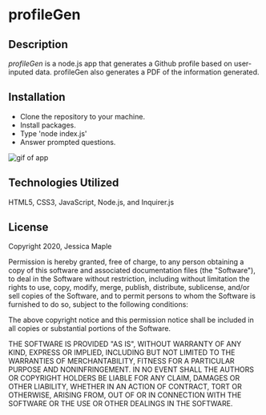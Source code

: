 # profileGen

## Description

_profileGen_ is a node.js app that generates a Github profile based on user-inputed data. profileGen also generates a PDF of the information generated.

## Installation

- Clone the repository to your machine.
- Install packages.
- Type 'node index.js'
- Answer prompted questions.

![gif of app](https://media.giphy.com/media/Y47qo8uEWktk8BDerK/giphy.gif)

## Technologies Utilized

HTML5, CSS3, JavaScript, Node.js, and Inquirer.js

## License

Copyright 2020, Jessica Maple

Permission is hereby granted, free of charge, to any person obtaining a copy of this software and associated documentation files (the "Software"), to deal in the Software without restriction, including without limitation the rights to use, copy, modify, merge, publish, distribute, sublicense, and/or sell copies of the Software, and to permit persons to whom the Software is furnished to do so, subject to the following conditions:

The above copyright notice and this permission notice shall be included in all copies or substantial portions of the Software.

THE SOFTWARE IS PROVIDED "AS IS", WITHOUT WARRANTY OF ANY KIND, EXPRESS OR IMPLIED, INCLUDING BUT NOT LIMITED TO THE WARRANTIES OF MERCHANTABILITY, FITNESS FOR A PARTICULAR PURPOSE AND NONINFRINGEMENT. IN NO EVENT SHALL THE AUTHORS OR COPYRIGHT HOLDERS BE LIABLE FOR ANY CLAIM, DAMAGES OR OTHER LIABILITY, WHETHER IN AN ACTION OF CONTRACT, TORT OR OTHERWISE, ARISING FROM, OUT OF OR IN CONNECTION WITH THE SOFTWARE OR THE USE OR OTHER DEALINGS IN THE SOFTWARE.
